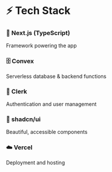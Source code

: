 # ⚡ Tech Stack

### 🚀 Next.js (TypeScript)
Framework powering the app

### 🗄 Convex
Serverless database & backend functions

### 🔐 Clerk
Authentication and user management

### 🎨 shadcn/ui
Beautiful, accessible components

### ☁️ Vercel
Deployment and hosting
